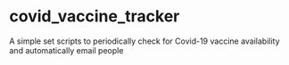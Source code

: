 # covid_vaccine_tracker
A simple set scripts to periodically check for Covid-19 vaccine availability and automatically email people
